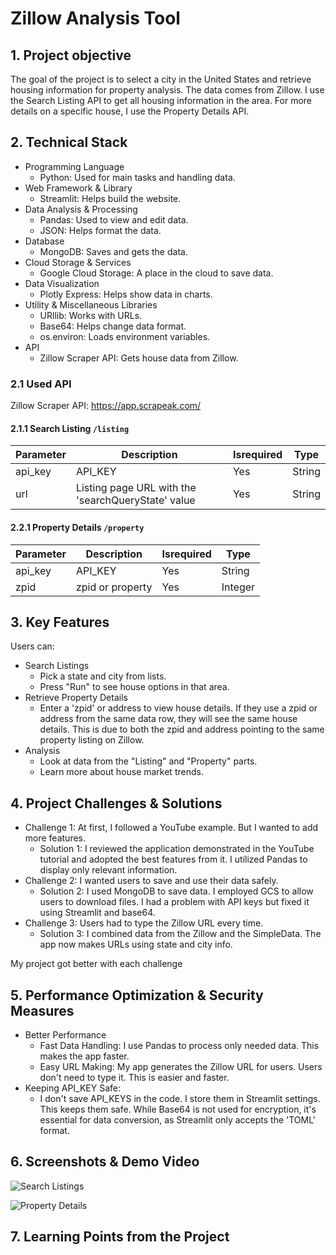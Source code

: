 # Zillow Analysis Tool

## 1. Project objective

The goal of the project is to select a city in the United States and retrieve housing information for property analysis. The data comes from Zillow. I use the Search Listing API to get all housing information in the area. For more details on a specific house, I use the Property Details API.

## 2. Technical Stack

- Programming Language
  - Python: Used for main tasks and handling data.
- Web Framework & Library
  - Streamlit: Helps build the website.
- Data Analysis & Processing
  - Pandas: Used to view and edit data.
  - JSON: Helps format the data.
- Database
  - MongoDB: Saves and gets the data.
- Cloud Storage & Services
  - Google Cloud Storage: A place in the cloud to save data.
- Data Visualization
  - Plotly Express: Helps show data in charts.
- Utility & Miscellaneous Libraries
  - URllib: Works with URLs.
  - Base64: Helps change data format.
  - os.environ: Loads environment variables.
- API
  - Zillow Scraper API: Gets house data from Zillow.

### 2.1 Used API

Zillow Scraper API: https://app.scrapeak.com/

#### 2.1.1 Search Listing `/listing`

| Parameter | Description                                        | Isrequired | Type   |
| --------- | -------------------------------------------------- | ---------- | ------ |
| api_key   | API_KEY                                            | Yes        | String |
| url       | Listing page URL with the 'searchQueryState' value | Yes        | String |

#### 2.2.1 Property Details `/property`

| Parameter | Description      | Isrequired | Type    |
| --------- | ---------------- | ---------- | ------- |
| api_key   | API_KEY          | Yes        | String  |
| zpid      | zpid or property | Yes        | Integer |

## 3. Key Features

Users can:

- Search Listings
  - Pick a state and city from lists.
  - Press "Run" to see house options in that area.
- Retrieve Property Details
  - Enter a 'zpid' or address to view house details. If they use a zpid or address from the same data row, they will see the same house details. This is due to both the zpid and address pointing to the same property listing on Zillow.
- Analysis
  - Look at data from the "Listing" and "Property" parts.
  - Learn more about house market trends.

## 4. Project Challenges & Solutions

- Challenge 1: At first, I followed a YouTube example. But I wanted to add more features.
  - Solution 1: I reviewed the application demonstrated in the YouTube tutorial and adopted the best features from it. I utilized Pandas to display only relevant information.
- Challenge 2: I wanted users to save and use their data safely.
  - Solution 2: I used MongoDB to save data. I employed GCS to allow users to download files. I had a problem with API keys but fixed it using Streamlit and base64.
- Challenge 3: Users had to type the Zillow URL every time.
  - Solution 3: I combined data from the Zillow and the SimpleData. The app now makes URLs using state and city info.

My project got better with each challenge

## 5. Performance Optimization & Security Measures

- Better Performance
  - Fast Data Handling: I use Pandas to process only needed data. This makes the app faster.
  - Easy URL Making: My app generates the Zillow URL for users. Users don't need to type it. This is easier and faster.
- Keeping API_KEY Safe:
  - I don't save API_KEYS in the code. I store them in Streamlit settings. This keeps them safe. While Base64 is not used for encryption, it's essential for data conversion, as Streamlit only accepts the 'TOML' format.

## 6. Screenshots & Demo Video

![Search Listings](https://drive.google.com/uc?export=view&id=12ExOBg8CU8Y7OHQ-7qGaJ4BLhrLhtSom)

![Property Details](https://drive.google.com/uc?export=view&id=1S6mAbBk-pG906kldpPc6XNRKJoi6xE1s)

## 7. Learning Points from the Project
